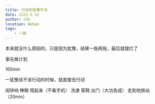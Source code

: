 ```yaml
---
title: 行动的犹豫不决
date: 2222-2-22
author: chh
location: Wuhan
tags:
    - 一就
---
```


本来就没什么原因的，只是因为犹豫，结果一拖再拖，最后就摆烂了

事先做计划

160min

一犹豫该不该行动的时候，就直接去行动

闹钟响
睁眼
爬起来（不看手机）
洗漱
穿鞋
出门（大功告成）
走到地铁站（20min）
